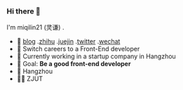 ### Hi there 👋

I'm miqilin21 (灵谦) .

- 🍊 <a href="https://me.miqilin21.cn">blog</a> .<a href="https://www.zhihu.com/people/mi-qi-lin-60-52">zhihu</a> .<a href="https://juejin.cn/user/3421335917182461">juejin</a> .<a href="https://twitter.com/miqilin21">twitter</a> .<a href="https://cdn.jsdelivr.net/gh/miqilin21/static@master/img/wechat.jpg">wechat</a>
- 🍉 Switch careers to a Front-End developer
- 🍍 Currently working in a startup company in Hangzhou
- 🍎 Goal: **Be a good front-end developer**
- 📍 Hangzhou
- 👨‍🎓 ZJUT
